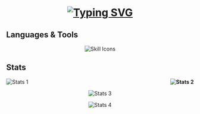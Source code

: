 <h1 align="center">
  <a href="https://git.io/typing-svg">
    <img src="https://readme-typing-svg.herokuapp.com?font=JetBrains+Mono&size=32&pause=1000&color=D27777&background=F3F3F3&center=true&vCenter=true&width=435&lines=Hello%2C+There+%F0%9F%91%8B" alt="Typing SVG" />
  </a>
</h1>

## Languages & Tools
<p align="center">
  <img src="https://skillicons.dev/icons?i=c,cpp,bash,git" alt="Skill Icons" />
</p>

## Stats
<p>
  <a>
    <img src="https://github-readme-stats.vercel.app/api?username=LuccaC-M&count_private=true&show_icons=true&theme=tokyonight_duo&" alt="Stats 1" />
  </a>
  <b>
    <img align="right" src="https://github-readme-stats.vercel.app/api/top-langs/?username=LuccaC-M&theme=tokyonight_duo&layout=compact" alt="Stats 2" />
  </b>
</p>

<p align="center">
  <img src="https://activity-graph.herokuapp.com/graph?username=LuccaC-M&theme=tokyo-night&bg_color=fbfbfc&hide_border=true" alt="Stats 3" />
</p>

<p align="center">
  <img src="https://streak-stats.demolab.com?user=LuccaC-M&theme=tokyonight_duo&border_radius=9&stroke=0C324D" alt="Stats 4" />
</p>

